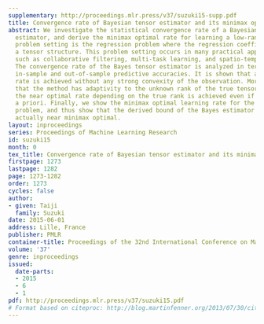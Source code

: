 ```yaml
---
supplementary: http://proceedings.mlr.press/v37/suzuki15-supp.pdf
title: Convergence rate of Bayesian tensor estimator and its minimax optimality
abstract: We investigate the statistical convergence rate of a Bayesian low-rank tensor
  estimator, and derive the minimax optimal rate for learning a low-rank tensor. Our
  problem setting is the regression problem where the regression coefficient forms
  a tensor structure. This problem setting occurs in many practical applications,
  such as collaborative filtering, multi-task learning, and spatio-temporal data analysis.
  The convergence rate of the Bayes tensor estimator is analyzed in terms of both
  in-sample and out-of-sample predictive accuracies. It is shown that a fast learning
  rate is achieved without any strong convexity of the observation. Moreover, we show
  that the method has adaptivity to the unknown rank of the true tensor, that is,
  the near optimal rate depending on the true rank is achieved even if it is not known
  a priori. Finally, we show the minimax optimal learning rate for the tensor estimation
  problem, and thus show that the derived bound of the Bayes estimator is tight and
  actually near minimax optimal.
layout: inproceedings
series: Proceedings of Machine Learning Research
id: suzuki15
month: 0
tex_title: Convergence rate of Bayesian tensor estimator and its minimax optimality
firstpage: 1273
lastpage: 1282
page: 1273-1282
order: 1273
cycles: false
author:
- given: Taiji
  family: Suzuki
date: 2015-06-01
address: Lille, France
publisher: PMLR
container-title: Proceedings of the 32nd International Conference on Machine Learning
volume: '37'
genre: inproceedings
issued:
  date-parts:
  - 2015
  - 6
  - 1
pdf: http://proceedings.mlr.press/v37/suzuki15.pdf
# Format based on citeproc: http://blog.martinfenner.org/2013/07/30/citeproc-yaml-for-bibliographies/
---
```

